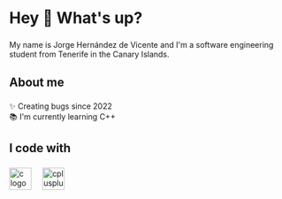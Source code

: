<h1 align="left">Hey 👋 What's up?</h1>

###

<p align="left">My name is Jorge Hernández de Vicente and I'm a software engineering student from Tenerife in the Canary Islands.</p>

###

<h2 align="left">About me</h2>

###

<p align="left">✨ Creating bugs since 2022<br>📚 I'm currently learning C++</p>

###

<h2 align="left">I code with</h2>

###

<div align="left">
  <img src="https://cdn.jsdelivr.net/gh/devicons/devicon/icons/c/c-original.svg" height="40" alt="c logo"  />
  <img width="12" />
  <img src="https://cdn.jsdelivr.net/gh/devicons/devicon/icons/cplusplus/cplusplus-original.svg" height="40" alt="cplusplus logo"  />
</div>

###
